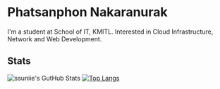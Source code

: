 # Phatsanphon Nakaranurak
I'm a student at School of IT, KMITL. Interested in Cloud Infrastructure, Network and Web Development.

## Stats
![ssuniie's GutHub Stats](https://github-readme-stats.vercel.app/api?username=phatsanphonna&show_icons=true)
[![Top Langs](https://github-readme-stats.vercel.app/api/top-langs?username=phatsanphonna&layout=compact)](https://github-readme-stats.vercel.app/api/top-langs?username=phatsanphonna&layout=compact)
